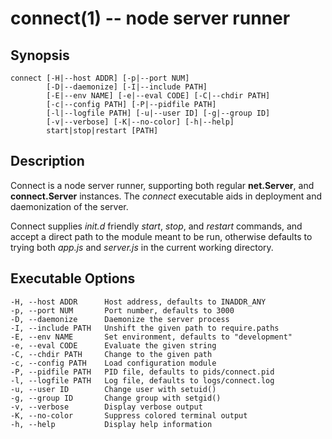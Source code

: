 connect(1) -- node server runner
========================================

## Synopsis

    connect [-H|--host ADDR] [-p|--port NUM]
            [-D|--daemonize] [-I|--include PATH]
            [-E|--env NAME] [-e|--eval CODE] [-C|--chdir PATH]
            [-c|--config PATH] [-P|--pidfile PATH]
            [-l|--logfile PATH] [-u|--user ID] [-g|--group ID]
            [-v|--verbose] [-K|--no-color] [-h|--help]
            start|stop|restart [PATH]

## Description

 Connect is a node server runner, supporting both regular **net.Server**,
 and **connect.Server** instances. The _connect_ executable aids in deployment
 and daemonization of the server.
 
 Connect supplies _init.d_ friendly _start_, _stop_, and _restart_ commands,
 and accept a direct path to the module meant to be run, otherwise defaults
 to trying both _app.js_ and _server.js_ in the current working directory.

## Executable Options

    -H, --host ADDR      Host address, defaults to INADDR_ANY
    -p, --port NUM       Port number, defaults to 3000
    -D, --daemonize      Daemonize the server process
    -I, --include PATH   Unshift the given path to require.paths
    -E, --env NAME       Set environment, defaults to "development"
    -e, --eval CODE      Evaluate the given string
    -C, --chdir PATH     Change to the given path
    -c, --config PATH    Load configuration module
    -P, --pidfile PATH   PID file, defaults to pids/connect.pid
    -l, --logfile PATH   Log file, defaults to logs/connect.log
    -u, --user ID        Change user with setuid()
    -g, --group ID       Change group with setgid()
    -v, --verbose        Display verbose output
    -K, --no-color       Suppress colored terminal output
    -h, --help           Display help information
